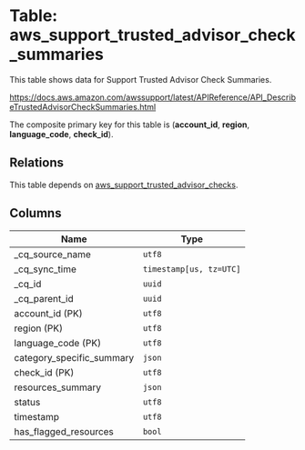# Table: aws_support_trusted_advisor_check_summaries

This table shows data for Support Trusted Advisor Check Summaries.

https://docs.aws.amazon.com/awssupport/latest/APIReference/API_DescribeTrustedAdvisorCheckSummaries.html

The composite primary key for this table is (**account_id**, **region**, **language_code**, **check_id**).

## Relations

This table depends on [aws_support_trusted_advisor_checks](aws_support_trusted_advisor_checks).

## Columns

| Name          | Type          |
| ------------- | ------------- |
|_cq_source_name|`utf8`|
|_cq_sync_time|`timestamp[us, tz=UTC]`|
|_cq_id|`uuid`|
|_cq_parent_id|`uuid`|
|account_id (PK)|`utf8`|
|region (PK)|`utf8`|
|language_code (PK)|`utf8`|
|category_specific_summary|`json`|
|check_id (PK)|`utf8`|
|resources_summary|`json`|
|status|`utf8`|
|timestamp|`utf8`|
|has_flagged_resources|`bool`|